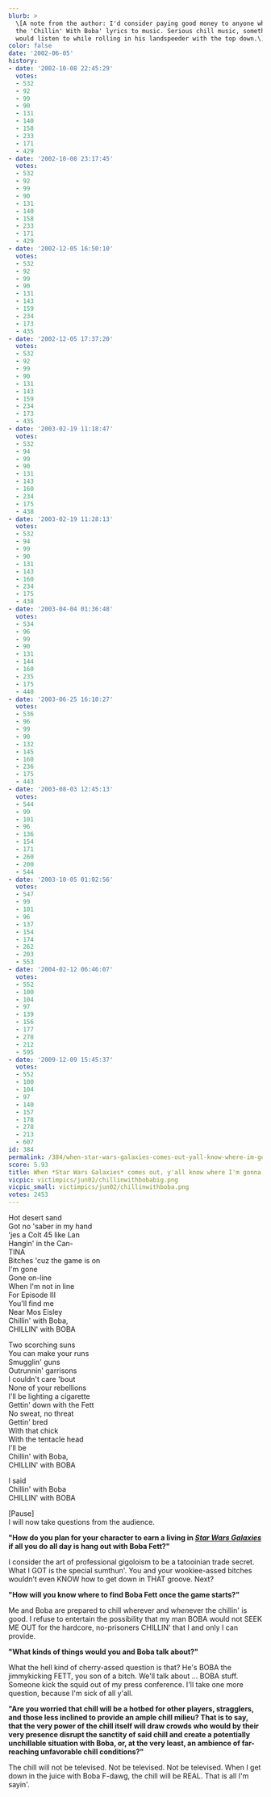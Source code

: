 ```yaml
---
blurb: >
  \[A note from the author: I'd consider paying good money to anyone who could put
  the 'Chillin' With Boba' lyrics to music. Serious chill music, something Mace Windu
  would listen to while rolling in his landspeeder with the top down.\]
color: false
date: '2002-06-05'
history:
- date: '2002-10-08 22:45:29'
  votes:
  - 532
  - 92
  - 99
  - 90
  - 131
  - 140
  - 158
  - 233
  - 171
  - 429
- date: '2002-10-08 23:17:45'
  votes:
  - 532
  - 92
  - 99
  - 90
  - 131
  - 140
  - 158
  - 233
  - 171
  - 429
- date: '2002-12-05 16:50:10'
  votes:
  - 532
  - 92
  - 99
  - 90
  - 131
  - 143
  - 159
  - 234
  - 173
  - 435
- date: '2002-12-05 17:37:20'
  votes:
  - 532
  - 92
  - 99
  - 90
  - 131
  - 143
  - 159
  - 234
  - 173
  - 435
- date: '2003-02-19 11:18:47'
  votes:
  - 532
  - 94
  - 99
  - 90
  - 131
  - 143
  - 160
  - 234
  - 175
  - 438
- date: '2003-02-19 11:28:13'
  votes:
  - 532
  - 94
  - 99
  - 90
  - 131
  - 143
  - 160
  - 234
  - 175
  - 438
- date: '2003-04-04 01:36:48'
  votes:
  - 534
  - 96
  - 99
  - 90
  - 131
  - 144
  - 160
  - 235
  - 175
  - 440
- date: '2003-06-25 16:10:27'
  votes:
  - 536
  - 96
  - 99
  - 90
  - 132
  - 145
  - 160
  - 236
  - 175
  - 443
- date: '2003-08-03 12:45:13'
  votes:
  - 544
  - 99
  - 101
  - 96
  - 136
  - 154
  - 171
  - 260
  - 200
  - 544
- date: '2003-10-05 01:02:56'
  votes:
  - 547
  - 99
  - 101
  - 96
  - 137
  - 154
  - 174
  - 262
  - 203
  - 553
- date: '2004-02-12 06:46:07'
  votes:
  - 552
  - 100
  - 104
  - 97
  - 139
  - 156
  - 177
  - 278
  - 212
  - 595
- date: '2009-12-09 15:45:37'
  votes:
  - 552
  - 100
  - 104
  - 97
  - 140
  - 157
  - 178
  - 278
  - 213
  - 607
id: 384
permalink: /384/when-star-wars-galaxies-comes-out-yall-know-where-im-gonna-be/
score: 5.93
title: When *Star Wars Galaxies* comes out, y'all know where I'm gonna be.
vicpic: victimpics/jun02/chillinwithbobabig.png
vicpic_small: victimpics/jun02/chillinwithboba.png
votes: 2453
---
```


Hot desert sand  
 Got no 'saber in my hand  
 'jes a Colt 45 like Lan  
 Hangin' in the Can-  
 TINA  
 Bitches 'cuz the game is on  
 I'm gone  
 Gone on-line  
 When I'm not in line  
 For Episode III  
 You'll find me  
 Near Mos Eisley  
 Chillin' with Boba,  
 CHILLIN' with BOBA

Two scorching suns  
 You can make your runs  
 Smugglin' guns  
 Outrunnin' garrisons  
 I couldn't care 'bout  
 None of your rebellions  
 I'll be lighting a cigarette  
 Gettin' down with the Fett  
 No sweat, no threat  
 Gettin' bred  
 With that chick  
 With the tentacle head  
 I'll be  
 Chillin' with Boba,  
 CHILLIN' with BOBA

I said  
 Chillin' with Boba  
 CHILLIN' with BOBA

\[Pause\]  
 I will now take questions from the audience.

**"How do you plan for your character to earn a living in *[Star Wars
Galaxies](https://web.archive.org/web/20020605000000/http://www.gamespy.com/e32002/pc/swg)*
if all you do all day is hang out with Boba Fett?"**

I consider the art of professional gigoloism to be a tatooinian trade
secret. What I GOT is the special sumthun'. You and your wookiee-assed
bitches wouldn’t even KNOW how to get down in THAT groove. Next?

**"How will you know where to find Boba Fett once the game starts?"**

Me and Boba are prepared to chill wherever and *when*ever the chillin'
is good. I refuse to entertain the possibility that my man BOBA would
not SEEK ME OUT for the hardcore, no-prisoners CHILLIN' that I and only
I can provide.

**"What kinds of things would you and Boba talk about?"**

What the hell kind of cherry-assed question is that? He's BOBA the
jimmykicking FETT, you son of a bitch. We'll talk about ... BOBA stuff.
Someone kick the squid out of my press conference. I'll take one more
question, because I'm sick of all y'all.

**"Are you worried that chill will be a hotbed for other players,
stragglers, and those less inclined to provide an ample chill milieu?
That is to say, that the very power of the chill itself will draw crowds
who would by their very presence disrupt the sanctity of said chill and
create a potentially unchillable situation with Boba, or, at the very
least, an ambience of far-reaching unfavorable chill conditions?"**

The chill will not be televised. Not be televised. Not be televised.
When I get down in the juice with Boba F-dawg, the chill will be REAL.
That is all I'm sayin'.